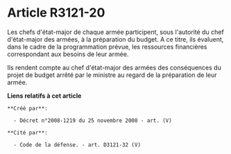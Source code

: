 # Article R3121-20

Les chefs d'état-major de chaque armée participent, sous l'autorité du chef d'état-major des armées, à la préparation du
budget. A ce titre, ils évaluent, dans le cadre de la programmation prévue, les ressources financières correspondant aux
besoins de leur armée.

Ils rendent compte au chef d'état-major des armées des conséquences du projet de budget arrêté par le ministre au regard de
la préparation de leur armée.

**Liens relatifs à cet article**

	**Créé par**:

	  - Décret n°2008-1219 du 25 novembre 2008 - art. (V)

	**Cité par**:

	  - Code de la défense. - art. D3121-32 (V)
